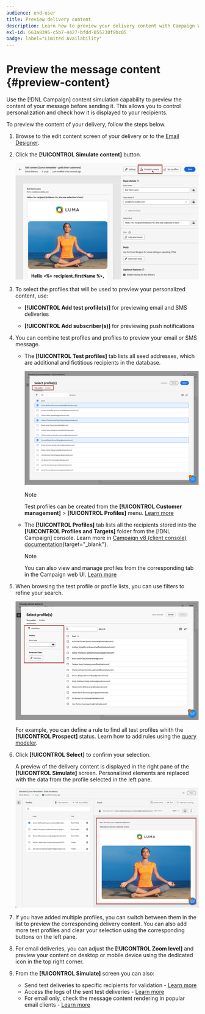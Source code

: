 ```yaml
---
audience: end-user
title: Preview delivery content
description: Learn how to preview your delivery content with Campaign Web UI
exl-id: 663a8395-c5b7-4427-bfdd-055230f9bc05
badge: label="Limited Availability"
---
```


# Preview the message content {#preview-content} 

Use the [!DNL Campaign] content simulation capability to preview the content of your message before sending it. This allows you to control personalization and check how it is displayed to your recipients.

To preview the content of your delivery, follow the steps below.

1. Browse to the edit content screen of your delivery or to the [Email Designer](../email/get-started-email-designer.md).

1. Click the **[!UICONTROL Simulate content]** button.

    ![](assets/simulate-button.png)

1. To select the profiles that will be used to preview your personalized content, use:

    * **[!UICONTROL Add test profile(s)]** for previewing email and SMS deliveries

    * **[!UICONTROL Add subscriber(s)]** for previewing push notifications

1. You can combine test profiles and profiles to preview your email or SMS message.

    * The **[!UICONTROL Test profiles]** tab lists all seed addresses, which are additional and fictitious recipients in the database.

        ![](assets/simulate-select-profiles.png)
    
        >[!NOTE]
        >
        >Test profiles can be created from the **[!UICONTROL Customer management]** > **[!UICONTROL Profiles]** menu. [Learn more](../audience/test-profiles.md#create-test-profiles)

    * The **[!UICONTROL Profiles]** tab lists all the recipients stored into the **[!UICONTROL Profiles and Targets]** folder from the [!DNL Campaign] console. Learn more in [Campaign v8 (client console) documentation](https://experienceleague.adobe.com/docs/campaign/campaign-v8/audience/view-profiles.html){target="_blank"}. 
    
        >[!NOTE]
        >
        >You can also view and manage profiles from the corresponding tab in the Campaign web UI. [Learn more](../audience/about-recipients.md)

1. When browsing the test profile or profile lists, you can use filters to refine your search.

    ![](assets/simulate-test-profile-filter.png)

    For example, you can define a rule to find all test profiles whith the **[!UICONTROL Prospect]** status. Learn how to add rules using the [query modeler](../query/query-modeler-overview.md).

1. Click **[!UICONTROL Select]** to confirm your selection.

    A preview of the delivery content is displayed in the right pane of the **[!UICONTROL Simulate]** screen. Personalized elements are replaced with the data from the profile selected in the left pane.

    ![](assets/simulate-preview.png)

1. If you have added multiple profiles, you can switch between them in the list to preview the corresponding delivery content. You can also add more test profiles and clear your selection using the corresponding buttons on the left pane.

1. For email deliveries, you can adjust the **[!UICONTROL Zoom level]** and preview your content on desktop or mobile device using the dedicated icon in the top right corner.

1. From the **[!UICONTROL Simulate]** screen you can also:
    * Send test deliveries to specific recipients for validation - [Learn more](test-deliveries.md)
    * Access the logs of the sent test deliveries - [Learn more](test-deliveries.md#access-test-deliveries)
    * For email only, check the message content rendering in popular email clients - [Learn more](email-rendering.md)



